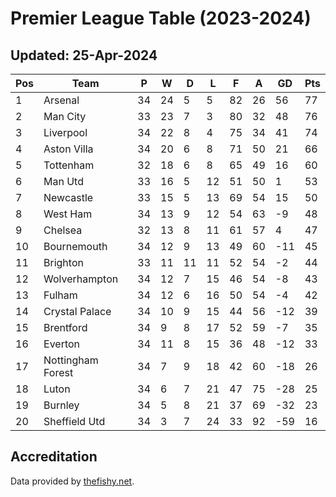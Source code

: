 # Premier League Table (2023-2024)
## Updated: 25-Apr-2024

| Pos | Team | P | W | D | L | F | A | GD | Pts |
| --- | --- | --- | --- | --- | --- | --- | --- | --- | --- |
| 1 | Arsenal | 34 | 24 | 5 | 5 | 82 | 26 | 56 | 77 |
| 2 | Man City | 33 | 23 | 7 | 3 | 80 | 32 | 48 | 76 |
| 3 | Liverpool | 34 | 22 | 8 | 4 | 75 | 34 | 41 | 74 |
| 4 | Aston Villa | 34 | 20 | 6 | 8 | 71 | 50 | 21 | 66 |
| 5 | Tottenham | 32 | 18 | 6 | 8 | 65 | 49 | 16 | 60 |
| 6 | Man Utd | 33 | 16 | 5 | 12 | 51 | 50 | 1 | 53 |
| 7 | Newcastle | 33 | 15 | 5 | 13 | 69 | 54 | 15 | 50 |
| 8 | West Ham | 34 | 13 | 9 | 12 | 54 | 63 | -9 | 48 |
| 9 | Chelsea | 32 | 13 | 8 | 11 | 61 | 57 | 4 | 47 |
| 10 | Bournemouth | 34 | 12 | 9 | 13 | 49 | 60 | -11 | 45 |
| 11 | Brighton | 33 | 11 | 11 | 11 | 52 | 54 | -2 | 44 |
| 12 | Wolverhampton | 34 | 12 | 7 | 15 | 46 | 54 | -8 | 43 |
| 13 | Fulham | 34 | 12 | 6 | 16 | 50 | 54 | -4 | 42 |
| 14 | Crystal Palace | 34 | 10 | 9 | 15 | 44 | 56 | -12 | 39 |
| 15 | Brentford | 34 | 9 | 8 | 17 | 52 | 59 | -7 | 35 |
| 16 | Everton | 34 | 11 | 8 | 15 | 36 | 48 | -12 | 33 |
| 17 | Nottingham Forest | 34 | 7 | 9 | 18 | 42 | 60 | -18 | 26 |
| 18 | Luton | 34 | 6 | 7 | 21 | 47 | 75 | -28 | 25 |
| 19 | Burnley | 34 | 5 | 8 | 21 | 37 | 69 | -32 | 23 |
| 20 | Sheffield Utd | 34 | 3 | 7 | 24 | 33 | 92 | -59 | 16 |

## Accreditation 

Data provided by [thefishy.net](https://www.thefishy.net/).